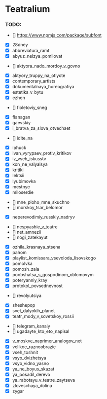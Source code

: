 # Teatralium

### TODO:

- [] https://www.npmjs.com/package/subfont


- [x] 28dney
- [x] abbreviatura_ramt
- [x] abyuz_nelzya_pomilovat
- [] aktyora_nado_mordoy_v_govno
- [x] aktyory_truppy_na_otlyote
- [x] contemporary_artists
- [x] dokumentalnaya_horeografiya
- [x] estetika_v_bytu
- [x] ezhen
- [] fioletoviy_sneg
- [x] flanagan
- [x] gaevskiy
- [x] i_bratva_za_slova_otvechaet
- [] idite_na
- [x] iphuck
- [x] ivan_vyrypaev_protiv_kritikov
- [x] iz_vseh_iskusstv
- [x] kon_ne_valyalsya
- [x] kritiki
- [x] lektsii
- [x] lyubimovka
- [x] mestnye
- [x] miloserdie
- [] mne_ploho_mne_skuchno
- [] morskoy_tsar_belomor
- [x] neperevodimiy_russkiy_nadryv
- [] nespyashie_v_teatre
- [] net_amnezii
- [] nogi_zatekayut
- [x] ozhila_krasnaya_stsena
- [x] pahom
- [x] playlist_komissara_vsevoloda_lisovskogo
- [x] pomolvka
- [x] pomosh_zala
- [x] poobshatsa_s_gospodinom_oblomovym
- [x] poteryanniy_kray
- [x] protokol_povsednevnost
- [] revolyutsiya
- [x] sheshepop
- [x] svet_dalyokih_planet
- [x] teatr_mody_v_sovetskoy_rossii
- [] telegram_kanaly
- [] ugadayte_kto_eto_napisal
- [x] v_moskve_naprimer_analogov_net
- [x] velikoe_raznoobrazie
- [x] vseh_toshnit
- [x] vsyo_dvizhetsya
- [x] vsyo_vidno_yasno
- [x] ya_ne_boyus_skazat
- [x] ya_posadil_derevo
- [x] ya_rabotayu_v_teatre_zaytseva
- [x] zloveschaya_dolina
- [x] zygar